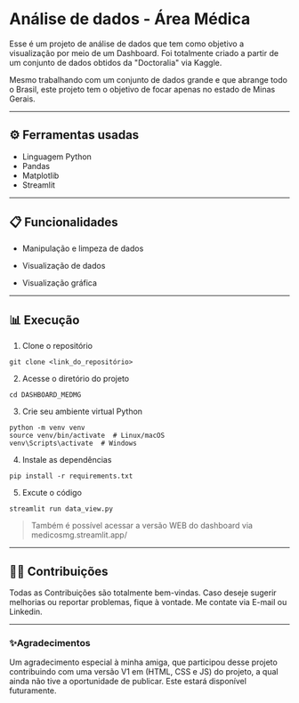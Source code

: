 # Análise de dados - Área Médica 

Esse é um projeto de análise de dados que tem como objetivo a visualização por meio de um Dashboard. Foi totalmente criado a partir de um conjunto de dados obtidos da "Doctoralia" via Kaggle. 

Mesmo trabalhando com um conjunto de dados grande e que abrange todo o Brasil, este projeto tem o objetivo de focar apenas no estado de Minas Gerais. 


---
## ⚙️ Ferramentas usadas

- Linguagem Python 
- Pandas 
- Matplotlib
- Streamlit
---

## 📋 Funcionalidades 

- Manipulação e limpeza de dados

- Visualização de dados 

- Visualização gráfica

---
## 📊 Execução 

1. Clone o repositório
````
git clone <link_do_repositório>
````

2. Acesse o diretório do projeto 

````
cd DASHBOARD_MEDMG
````

3. Crie seu ambiente virtual Python
````
python -m venv venv
source venv/bin/activate  # Linux/macOS
venv\Scripts\activate  # Windows
````

4. Instale as dependências

````
pip install -r requirements.txt
````

5. Excute o código 

````
streamlit run data_view.py
````


> Também é possível acessar a versão WEB do dashboard via medicosmg.streamlit.app/

---
## 🧑‍💻 Contribuições 

Todas as Contribuições são totalmente bem-vindas. Caso deseje sugerir melhorias ou reportar problemas, fique à vontade. Me contate via E-mail ou Linkedin.

---
### ✨Agradecimentos

Um agradecimento especial à minha amiga, que participou desse projeto contribuindo com uma versão V1 em (HTML, CSS e JS) do projeto, a qual ainda não tive a oportunidade de publicar. Este  estará disponível futuramente. 
















